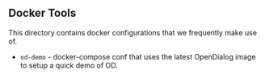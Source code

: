 ## Docker Tools

This directory contains docker configurations that we frequently make use of. 
- `od-demo` - docker-compose conf that uses the latest OpenDialog image to setup a quick demo of OD.
